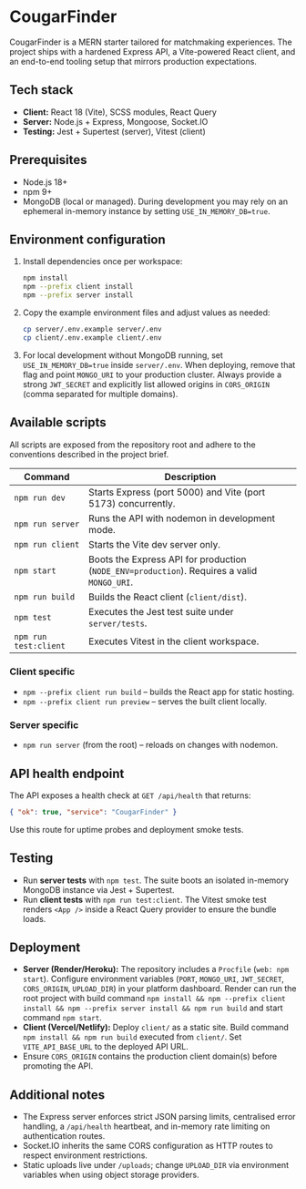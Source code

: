 # CougarFinder

CougarFinder is a MERN starter tailored for matchmaking experiences. The project ships with a hardened Express API, a Vite-powered React client, and an end-to-end tooling setup that mirrors production expectations.

## Tech stack
- **Client:** React 18 (Vite), SCSS modules, React Query
- **Server:** Node.js + Express, Mongoose, Socket.IO
- **Testing:** Jest + Supertest (server), Vitest (client)

## Prerequisites
- Node.js 18+
- npm 9+
- MongoDB (local or managed). During development you may rely on an ephemeral in-memory instance by setting `USE_IN_MEMORY_DB=true`.

## Environment configuration
1. Install dependencies once per workspace:
   ```bash
   npm install
   npm --prefix client install
   npm --prefix server install
   ```
2. Copy the example environment files and adjust values as needed:
   ```bash
   cp server/.env.example server/.env
   cp client/.env.example client/.env
   ```
3. For local development without MongoDB running, set `USE_IN_MEMORY_DB=true` inside `server/.env`. When deploying, remove that flag and point `MONGO_URI` to your production cluster. Always provide a strong `JWT_SECRET` and explicitly list allowed origins in `CORS_ORIGIN` (comma separated for multiple domains).

## Available scripts
All scripts are exposed from the repository root and adhere to the conventions described in the project brief.

| Command | Description |
| --- | --- |
| `npm run dev` | Starts Express (port 5000) and Vite (port 5173) concurrently. |
| `npm run server` | Runs the API with nodemon in development mode. |
| `npm run client` | Starts the Vite dev server only. |
| `npm start` | Boots the Express API for production (`NODE_ENV=production`). Requires a valid `MONGO_URI`. |
| `npm run build` | Builds the React client (`client/dist`). |
| `npm test` | Executes the Jest test suite under `server/tests`. |
| `npm run test:client` | Executes Vitest in the client workspace. |

### Client specific
- `npm --prefix client run build` – builds the React app for static hosting.
- `npm --prefix client run preview` – serves the built client locally.

### Server specific
- `npm run server` (from the root) – reloads on changes with nodemon.

## API health endpoint
The API exposes a health check at `GET /api/health` that returns:
```json
{ "ok": true, "service": "CougarFinder" }
```
Use this route for uptime probes and deployment smoke tests.

## Testing
- Run **server tests** with `npm test`. The suite boots an isolated in-memory MongoDB instance via Jest + Supertest.
- Run **client tests** with `npm run test:client`. The Vitest smoke test renders `<App />` inside a React Query provider to ensure the bundle loads.

## Deployment
- **Server (Render/Heroku):** The repository includes a `Procfile` (`web: npm start`). Configure environment variables (`PORT`, `MONGO_URI`, `JWT_SECRET`, `CORS_ORIGIN`, `UPLOAD_DIR`) in your platform dashboard. Render can run the root project with build command `npm install && npm --prefix client install && npm --prefix server install && npm run build` and start command `npm start`.
- **Client (Vercel/Netlify):** Deploy `client/` as a static site. Build command `npm install && npm run build` executed from `client/`. Set `VITE_API_BASE_URL` to the deployed API URL.
- Ensure `CORS_ORIGIN` contains the production client domain(s) before promoting the API.

## Additional notes
- The Express server enforces strict JSON parsing limits, centralised error handling, a `/api/health` heartbeat, and in-memory rate limiting on authentication routes.
- Socket.IO inherits the same CORS configuration as HTTP routes to respect environment restrictions.
- Static uploads live under `/uploads`; change `UPLOAD_DIR` via environment variables when using object storage providers.
